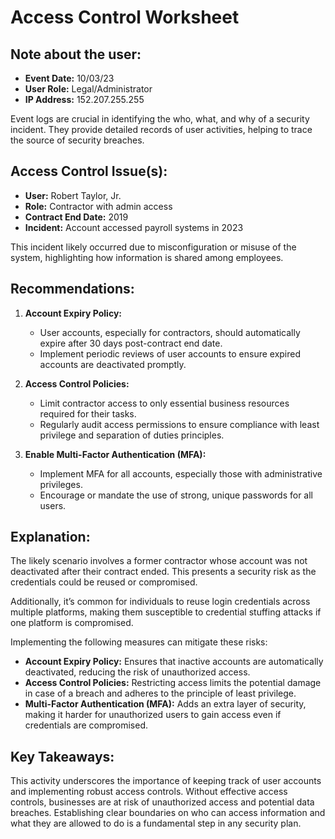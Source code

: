 # Access Control Worksheet

## Note about the user:
- **Event Date:** 10/03/23
- **User Role:** Legal/Administrator
- **IP Address:** 152.207.255.255

Event logs are crucial in identifying the who, what, and why of a security incident. They provide detailed records of user activities, helping to trace the source of security breaches.

## Access Control Issue(s):
- **User:** Robert Taylor, Jr.
- **Role:** Contractor with admin access
- **Contract End Date:** 2019
- **Incident:** Account accessed payroll systems in 2023

This incident likely occurred due to misconfiguration or misuse of the system, highlighting how information is shared among employees.

## Recommendations:
1. **Account Expiry Policy:**
   - User accounts, especially for contractors, should automatically expire after 30 days post-contract end date.
   - Implement periodic reviews of user accounts to ensure expired accounts are deactivated promptly.

2. **Access Control Policies:**
   - Limit contractor access to only essential business resources required for their tasks.
   - Regularly audit access permissions to ensure compliance with least privilege and separation of duties principles.

3. **Enable Multi-Factor Authentication (MFA):**
   - Implement MFA for all accounts, especially those with administrative privileges.
   - Encourage or mandate the use of strong, unique passwords for all users.

## Explanation:
The likely scenario involves a former contractor whose account was not deactivated after their contract ended. This presents a security risk as the credentials could be reused or compromised.

Additionally, it’s common for individuals to reuse login credentials across multiple platforms, making them susceptible to credential stuffing attacks if one platform is compromised.

Implementing the following measures can mitigate these risks:
- **Account Expiry Policy:** Ensures that inactive accounts are automatically deactivated, reducing the risk of unauthorized access.
- **Access Control Policies:** Restricting access limits the potential damage in case of a breach and adheres to the principle of least privilege.
- **Multi-Factor Authentication (MFA):** Adds an extra layer of security, making it harder for unauthorized users to gain access even if credentials are compromised.

## Key Takeaways:
This activity underscores the importance of keeping track of user accounts and implementing robust access controls. Without effective access controls, businesses are at risk of unauthorized access and potential data breaches. Establishing clear boundaries on who can access information and what they are allowed to do is a fundamental step in any security plan.